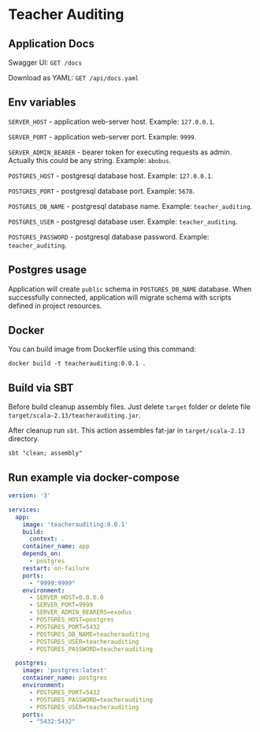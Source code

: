 # Teacher Auditing

## Application Docs

Swagger UI: `GET /docs`

Download as YAML: `GET /api/docs.yaml`

## Env variables

`SERVER_HOST` - application web-server host. Example: `127.0.0.1`.

`SERVER_PORT` - application web-server port. Example: `9999`.

`SERVER_ADMIN_BEARER` - bearer token for executing requests as admin. 
Actually this could be any string. Example: `abobus`.

`POSTGRES_HOST` - postgresql database host. Example: `127.0.0.1`.

`POSTGRES_PORT` - postgresql database port. Example: `5678`.

`POSTGRES_DB_NAME` - postgresql database name. Example: `teacher_auditing`.

`POSTGRES_USER` - postgresql database user. Example: `teacher_auditing`.

`POSTGRES_PASSWORD` - postgresql database password. Example: `teacher_auditing`.

## Postgres usage

Application will create `public` schema in `POSTGRES_DB_NAME` database. 
When successfully connected, application will migrate schema with scripts defined in 
project resources.

## Docker

You can build image from Dockerfile using this command: 

```shell
docker build -t teacherauditing:0.0.1 .
```

## Build via SBT

Before build cleanup assembly files. Just delete `target` folder 
or delete file `target/scala-2.13/teacherauditing.jar`.

After cleanup run `sbt`. This action assembles fat-jar in `target/scala-2.13` directory.

```shell
sbt "clean; assembly"
```

## Run example via docker-compose

```yaml
version: '3'

services:
  app:
    image: 'teacherauditing:0.0.1'
    build:
      context: .
    container_name: app
    depends_on:
      - postgres
    restart: on-failure
    ports:
      - "9999:9999"
    environment:
      - SERVER_HOST=0.0.0.0
      - SERVER_PORT=9999
      - SERVER_ADMIN_BEARERS=exodus
      - POSTGRES_HOST=postgres
      - POSTGRES_PORT=5432
      - POSTGRES_DB_NAME=teacherauditing
      - POSTGRES_USER=teacherauditing
      - POSTGRES_PASSWORD=teacherauditing

  postgres:
    image: 'postgres:latest'
    container_name: postgres
    environment:
      - POSTGRES_PORT=5432
      - POSTGRES_PASSWORD=teacherauditing
      - POSTGRES_USER=teacherauditing
    ports:
      - "5432:5432"

```


